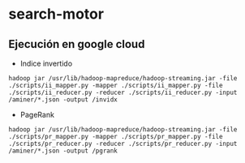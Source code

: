 # search-motor

## Ejecución en google cloud
- Indice invertido

`hadoop jar /usr/lib/hadoop-mapreduce/hadoop-streaming.jar -file ./scripts/ii_mapper.py -mapper ./scripts/ii_mapper.py -file ./scripts/ii_reducer.py -reducer ./scripts/ii_reducer.py -input /aminer/*.json -output /invidx
`

- PageRank

`hadoop jar /usr/lib/hadoop-mapreduce/hadoop-streaming.jar -file ./scripts/pr_mapper.py -mapper ./scripts/pr_mapper.py -file ./scripts/pr_reducer.py -reducer ./scripts/pr_reducer.py -input /aminer/*.json -output /pgrank
`
